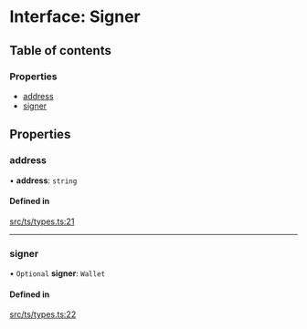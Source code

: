 # Interface: Signer

## Table of contents

### Properties

- [address](Signer.md#address)
- [signer](Signer.md#signer)

## Properties

### address

• **address**: `string`

#### Defined in

[src/ts/types.ts:21](https://gitlab.com/i3-market/code/wp3/t3.2/conflict-resolution/non-repudiation-protocol/-/blob/499e4cb/src/ts/types.ts#L21)

___

### signer

• `Optional` **signer**: `Wallet`

#### Defined in

[src/ts/types.ts:22](https://gitlab.com/i3-market/code/wp3/t3.2/conflict-resolution/non-repudiation-protocol/-/blob/499e4cb/src/ts/types.ts#L22)
